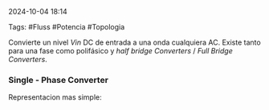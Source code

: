 2024-10-04 18:14

Tags: #Fluss #Potencia #Topologia 

Convierte un nivel _Vin_ DC de entrada a una onda cualquiera AC. Existe tanto para una fase como polifásico y _half bridge Converters_ / _Full Bridge Converters_.
### Single - Phase Converter 

Representacion mas simple:


